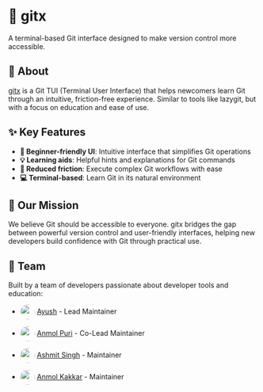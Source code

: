 # 🌟 gitx

A terminal-based Git interface designed to make version control more accessible.

## 📝 About

[gitx](https://github.com/gitxtui/gitx) is a Git TUI (Terminal User Interface) that helps newcomers learn Git through an intuitive, friction-free experience. Similar to tools like lazygit, but with a focus on education and ease of use.

## ✨ Key Features

- **🧠 Beginner-friendly UI**: Intuitive interface that simplifies Git operations
- **💡 Learning aids**: Helpful hints and explanations for Git commands
- **🚀 Reduced friction**: Execute complex Git workflows with ease
- **💻 Terminal-based**: Learn Git in its natural environment

## 🎯 Our Mission

We believe Git should be accessible to everyone. gitx bridges the gap between powerful version control and user-friendly interfaces, helping new developers build confidence with Git through practical use.

## 👥 Team

Built by a team of developers passionate about developer tools and education:

- <img src="https://github.com/bakayu.png" width="30" height="30" style="border-radius:50%" align="center"> [Ayush](https://github.com/bakayu) - Lead Maintainer

- <img src="https://github.com/Anmol-Puri-Coder.png" width="30" height="30" style="border-radius:50%" align="center"> [Anmol Puri](https://github.com/Anmol-Puri-Coder) - Co-Lead Maintainer

- <img src="https://github.com/Ashmit9955.png" width="30" height="30" style="border-radius:50%" align="center"> [Ashmit Singh](https://github.com/Ashmit9955) - Maintainer

- <img src="https://github.com/AnmolKakkar15.png" width="30" height="30" style="border-radius:50%" align="center"> [Anmol Kakkar](https://github.com/AnmolKakkar15) - Maintainer
